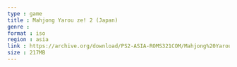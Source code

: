 ```yaml
---
type : game
title : Mahjong Yarou ze! 2 (Japan)
genre : 
format : iso
region : asia
link : https://archive.org/download/PS2-ASIA-ROMS321COM/Mahjong%20Yarou%20ze%21%202%20%28Japan%29.7z
size : 217MB
---
```

